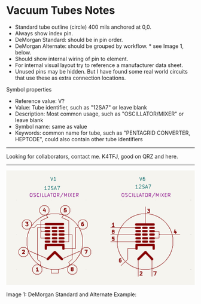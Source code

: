 # Vacuum Tubes Notes
- Standard tube outline (circle) 400 mils anchored at 0,0.
- Always show index pin.
- DeMorgan Standard: should be in pin order.
- DeMorgan Alternate: should be grouped by workflow. * see Image 1, below.
- Should show internal wiring of pin to element.
- For internal visual layout try to reference a manufacturer data sheet.
- Unused pins may be hidden. But I have found some real world circuits that use these as extra connection locations.

Symbol properties

- Reference value: V?
- Value: Tube identifier, such as "12SA7" or leave blank
- Description: Most common usage, such as "OSCILLATOR/MIXER" or leave blank
- Symbol name: same as value
- Keywords: common name for tube, such as "PENTAGRID CONVERTER, HEPTODE", could also
  contain other tube identifiers

---

Looking for collaborators, contact me. K4TFJ, good on QRZ and here.

---
![DeMorgan Standard and Alternate Example](images/DeMorgan_Example.png)

Image 1: DeMorgan Standard and Alternate Example:
